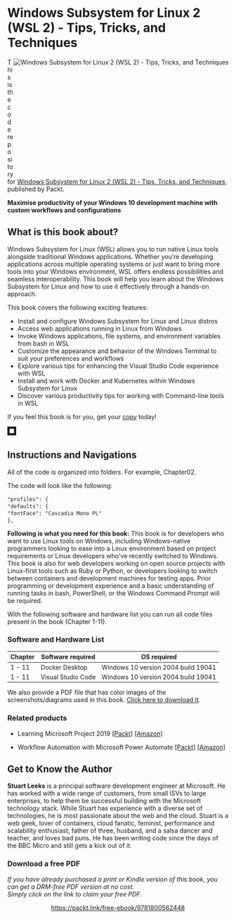 


# Windows Subsystem for Linux 2 (WSL 2) - Tips, Tricks, and Techniques

<a href="https://www.packtpub.com/cloud-networking/windows-subsystem-for-linux-2-wsl-2-tips-tricks-and-techniques?utm_source=github&utm_medium=repository&utm_campaign=9781800562448"><img src="https://static.packt-cdn.com/products/9781800562448/cover/smaller" alt="Windows Subsystem for Linux 2 (WSL 2) - Tips, Tricks, and Techniques" height="256px" align="right"></a>

This is the code repository for [Windows Subsystem for Linux 2 (WSL 2) - Tips, Tricks, and Techniques](https://www.packtpub.com/cloud-networking/windows-subsystem-for-linux-2-wsl-2-tips-tricks-and-techniques?utm_source=github&utm_medium=repository&utm_campaign=9781800562448), published by Packt.

**Maximise productivity of your Windows 10 development machine with custom workflows and configurations**

## What is this book about?
Windows Subsystem for Linux (WSL) allows you to run native Linux tools alongside traditional Windows applications. Whether you’re developing applications across multiple operating systems or just want to bring more tools into your Windows environment, WSL offers endless possibilities and seamless interoperability. This book will help you learn about the Windows Subsystem for Linux and how to use it effectively through a hands-on approach. 

This book covers the following exciting features:
* Install and configure Windows Subsystem for Linux and Linux distros
* Access web applications running in Linux from Windows
* Invoke Windows applications, file systems, and environment variables from bash in WSL
* Customize the appearance and behavior of the Windows Terminal to suit your preferences and workflows
* Explore various tips for enhancing the Visual Studio Code experience with WSL
* Install and work with Docker and Kubernetes within Windows Subsystem for Linux
* Discover various productivity tips for working with Command-line tools in WSL

If you feel this book is for you, get your [copy](https://www.amazon.com/dp/1800562446) today!

<a href="https://www.packtpub.com/?utm_source=github&utm_medium=banner&utm_campaign=GitHubBanner"><img src="https://raw.githubusercontent.com/PacktPublishing/GitHub/master/GitHub.png" 
alt="https://www.packtpub.com/" border="5" /></a>

## Instructions and Navigations
All of the code is organized into folders. For example, Chapter02.

The code will look like the following:
```
"profiles": {
"defaults": {
"fontFace": "Cascadia Mono PL"
},
```

**Following is what you need for this book:**
This book is for developers who want to use Linux tools on Windows, including Windows-native programmers looking to ease into a Linux environment based on project requirements or Linux developers who've recently switched to Windows. This book is also for web developers working on open source projects with Linux-first tools such as Ruby or Python, or developers looking to switch between containers and development machines for testing apps. Prior programming or development experience and a basic understanding of running tasks in bash, PowerShell, or the Windows Command Prompt will be required.

With the following software and hardware list you can run all code files present in the book (Chapter 1-11).
### Software and Hardware List
| Chapter | Software required | OS required |
| -------- | ------------------------------------ | ----------------------------------- |
| 1 - 11 | Docker Desktop | Windows 10 version 2004 build 19041 |
| 1 - 11 | Visual Studio Code | Windows 10 version 2004 build 19041 |

We also provide a PDF file that has color images of the screenshots/diagrams used in this book. [Click here to download it](https://static.packt-cdn.com/downloads/9781800562448_ColorImages.pdf).

### Related products
* Learning Microsoft Project 2019 [[Packt]](https://www.packtpub.com/product/learning-microsoft-project-2019/9781838988722?utm_source=github&utm_medium=repository&utm_campaign=9781838988722) [[Amazon]](https://www.amazon.com/dp/1838988726)

* Workflow Automation with Microsoft Power Automate [[Packt]](https://www.packtpub.com/product/workflow-automation-with-microsoft-power-automate/9781839213793?utm_source=github&utm_medium=repository&utm_campaign=9781839213793) [[Amazon]](https://www.amazon.com/dp/1839213795)

## Get to Know the Author
**Stuart Leeks**
is a principal software development engineer at Microsoft. He has worked with a wide range of customers, from small ISVs to large enterprises, to help them be successful building with the Microsoft technology stack. While Stuart has experience with a diverse set of technologies, he is most passionate about the web and the cloud.
Stuart is a web geek, lover of containers, cloud fanatic, feminist, performance and scalability enthusiast, father of three, husband, and a salsa dancer and teacher, and loves bad puns. He has been writing code since the days of the BBC Micro and still gets a kick out of it.
### Download a free PDF

 <i>If you have already purchased a print or Kindle version of this book, you can get a DRM-free PDF version at no cost.<br>Simply click on the link to claim your free PDF.</i>
<p align="center"> <a href="https://packt.link/free-ebook/9781800562448">https://packt.link/free-ebook/9781800562448 </a> </p>